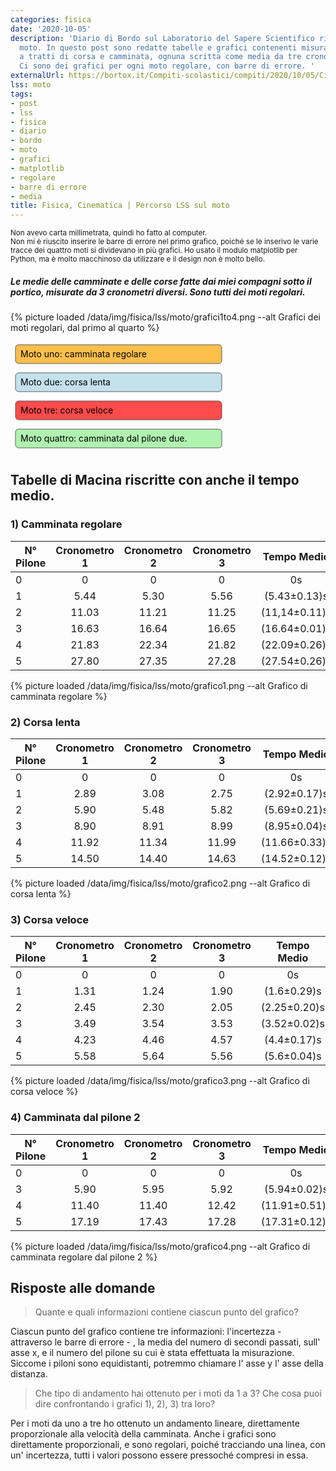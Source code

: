 ```yaml
---
categories: fisica
date: '2020-10-05'
description: 'Diario di Bordo sul Laboratorio del Sapere Scientifico riguardante il
  moto. In questo post sono redatte tabelle e grafici contenenti misurazioni relative
  a tratti di corsa e camminata, ognuna scritta come media da tre cronometri diversi.
  Ci sono dei grafici per ogni moto regolare, con barre di errore. '
externalUrl: https://bortox.it/Compiti-scolastici/compiti/2020/10/05/Cinematica.html
lss: moto
tags:
- post
- lss
- fisica
- diario
- bordo
- moto
- grafici
- matplotlib
- regolare
- barre di errore
- media
title: Fisica, Cinematica | Percorso LSS sul moto
---
```


<sub> Non avevo carta millimetrata, quindi ho fatto al computer. </sub><br>
<sub> Non mi è riuscito inserire le barre di errore nel primo grafico, poiché se le inserivo le varie tracce dei quattro moti si dividevano in più grafici.  </sub>
<sub> Ho usato il modulo matplotlib  per Python, ma è molto macchinoso da utilizzare e il design non è molto bello.</sub>


##### Le medie delle camminate e delle corse fatte dai miei compagni sotto il portico, misurate da 3 cronometri diversi. Sono tutti dei moti regolari.

{% picture loaded /data/img/fisica/lss/moto/grafici1to4.png --alt Grafici dei moti regolari, dal primo al quarto %}


<svg display="inline-block" float="left" width="345" height="45">
  <rect x="8" y="5" rx="5" ry="5" width="330" height="30" style="fill:orange;stroke:black;stroke-width:.9;opacity:0.7" />
  <text glyph-orientation-horizontal="90" x="16" y="25" fill="black">Moto uno: camminata regolare </text>
</svg>
<svg display="inline-block" float="left" width="345" height="45">
  <rect x="8" y="5" rx="5" ry="5" width="330" height="30" style="fill:lightblue;stroke:black;stroke-width:.9;opacity:0.7" />
  <text glyph-orientation-horizontal="90" x="16" y="25" fill="black">Moto due: corsa lenta </text>
</svg>
<svg display="inline-block" float="left" width="345" height="45">
  <rect x="8" y="5" rx="5" ry="5" width="330" height="30" style="fill:red;stroke:black;stroke-width:.9;opacity:0.7" />
  <text glyph-orientation-horizontal="90" x="16" y="25" fill="black">Moto tre: corsa veloce </text>
</svg>
<svg display="inline-block" float="left" width="345" height="45">
  <rect x="8" y="5" rx="5" ry="5" width="330" height="30" style="fill:lightgreen;stroke:black;stroke-width:.9;opacity:0.7" />
  <text glyph-orientation-horizontal="90" x="16" y="25" fill="black">Moto quattro: camminata dal pilone due. </text>
</svg>

## Tabelle di Macina riscritte con anche il tempo medio.


### 1) Camminata regolare


| N° Pilone | Cronometro 1 | Cronometro 2 | Cronometro 3 | Tempo Medio |
|---|:---:|:---:|:---:|:---:|
0|0|0|0|0s
1|5.44|5.30|5.56|(5.43±0.13)s
2|11.03|11.21|11.25|(11,14±0.11)s
3|16.63|16.64|16.65|(16.64±0.01)s
4|21.83|22.34|21.82|(22.09±0.26)s
5|27.80|27.35|27.28|(27.54±0.26)s

{% picture loaded /data/img/fisica/lss/moto/grafico1.png --alt Grafico di camminata regolare %}



### 2) Corsa lenta

| N° Pilone | Cronometro 1 | Cronometro 2 | Cronometro 3 | Tempo Medio |
|---|:---:|:---:|:---:|:---:|
0|0|0|0|0s
1|2.89|3.08|2.75|(2.92±0.17)s
2|5.90|5.48|5.82|(5.69±0.21)s
3|8.90|8.91|8.99|(8.95±0.04)s
4|11.92|11.34|11.99|(11.66±0.33)s
5|14.50|14.40|14.63|(14.52±0.12)s

{% picture loaded /data/img/fisica/lss/moto/grafico2.png --alt Grafico di corsa lenta %}


### 3) Corsa veloce

| N° Pilone | Cronometro 1 | Cronometro 2 | Cronometro 3 | Tempo Medio |
|---|:---:|:---:|:---:|:---:|
0|0|0|0|0s
1|1.31|1.24|1.90|(1.6±0.29)s
2|2.45|2.30|2.05|(2.25±0.20)s
3|3.49|3.54|3.53|(3.52±0.02)s
4|4.23|4.46|4.57|(4.4±0.17)s
5|5.58|5.64|5.56|(5.6±0.04)s

{% picture loaded /data/img/fisica/lss/moto/grafico3.png --alt Grafico di corsa veloce %}



### 4)  Camminata dal pilone 2

| N° Pilone | Cronometro 1 | Cronometro 2 | Cronometro 3 | Tempo Medio |
|---|:---:|:---:|:---:|:---:|
0|0|0|0|0s
3|5.90|5.95|5.92|(5.94±0.02)s
4|11.40|11.40|12.42|(11.91±0.51)s
5|17.19|17.43|17.28|(17.31±0.12)s

[^1]: Not an Error, non è un errore, non ci sono dati.

{% picture loaded /data/img/fisica/lss/moto/grafico4.png --alt Grafico di camminata regolare dal pilone 2 %}




## Risposte alle domande

> Quante e quali informazioni contiene ciascun punto del grafico?

Ciascun punto del grafico contiene tre informazioni: l'incertezza - attraverso le barre di errore - , la media del numero di secondi passati, sull' asse x, e il numero del pilone su cui è stata effettuata la misurazione. Siccome i piloni sono equidistanti, potremmo chiamare l' asse y l' asse della distanza.

>  Che tipo di andamento hai ottenuto per i moti da 1 a 3? Che cosa puoi dire confrontando i grafici 1), 2), 3) tra loro?

Per i moti da uno a tre ho ottenuto un andamento lineare, direttamente proporzionale alla velocità della camminata. Anche i grafici sono direttamente proporzionali, e sono regolari, poiché tracciando una linea, con un' incertezza, tutti i valori possono essere pressoché compresi in essa.